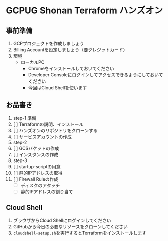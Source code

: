 # GCPUG Shonan Terraform ハンズオン

## 事前準備

1. GCPプロジェクトを作成しましょう
2. Billing Accountを設定しましょう（要クレジットカード）
3. 環境
    - ローカルPC
        - Chromeをインストールしておいてください
        - Developer Consoleにログインしてアクセスできるようにしておいてください
        - 今回はCloud Shellを使います

## お品書き

1. step-1 準備
  1. [ ] Terraformの説明、インストール
  1. [ ] ハンズオンのリポジトリをクローンする
  2. [ ] サービスアカウントの作成
1. step-2
  3. [ ] GCSバケットの作成
  8. [ ] インスタンスの作成
1. step-3
  5. [ ] startup-scriptの用意
6. [ ] 静的IPアドレスの取得
7. [ ] Firewall Ruleの作成
    - [ ] ディスクのアタッチ
    - [ ] 静的IPアドレスの割り当て

## Cloud Shell

1. ブラウザからCloud Shellにログインしてください
2. GitHubから今日の必要なリソースをクローンしてください
3. `cloudshell-setup.sh`を実行するとTerraformをインストールします

##
